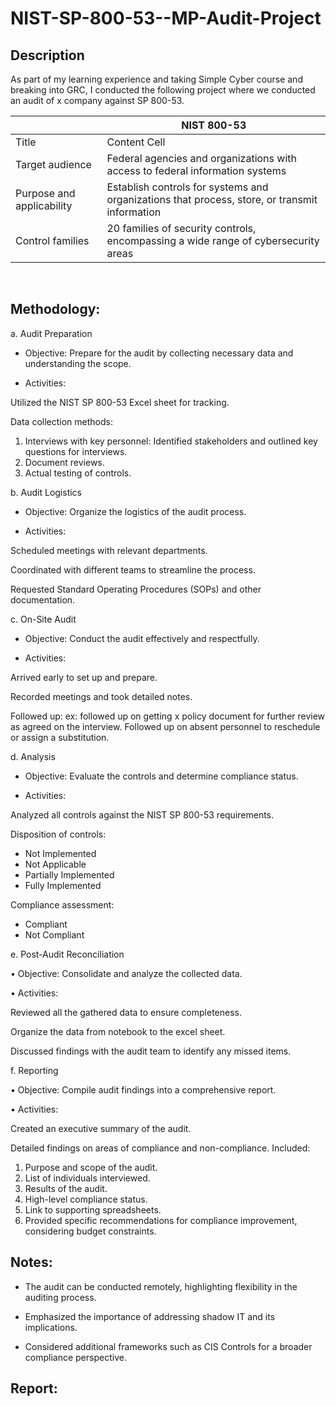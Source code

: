 # NIST-SP-800-53--MP-Audit-Project



<h2>Description</h2>
As part of my learning experience and taking Simple Cyber course and breaking into GRC, I conducted the following project where we conducted an audit of x company against SP 800-53.


|               | NIST 800-53   |
| ------------- | ------------- |
| Title         | Content Cell  |
| Target audience  | Federal agencies and organizations with access to federal information systems  |
| Purpose and applicability  | Establish controls for systems and organizations that process, store, or transmit information  |
| Control families  | 20 families of security controls, encompassing a wide range of cybersecurity areas  |

<br />


<h2>Methodology:</h2>

a.	Audit Preparation

- Objective: Prepare for the audit by collecting necessary data and understanding the scope.
  
- Activities:
  
Utilized the NIST SP 800-53 Excel sheet for tracking.

Data collection methods:
1. Interviews with key personnel: Identified stakeholders and outlined key questions for interviews.
2. Document reviews.
3. Actual testing of controls.
   
b.	 Audit Logistics

- Objective: Organize the logistics of the audit process.

- Activities:
  
Scheduled meetings with relevant departments.

Coordinated with different teams to streamline the process.

Requested Standard Operating Procedures (SOPs) and other documentation.

c.	 On-Site Audit

- Objective: Conduct the audit effectively and respectfully.
  
- Activities:
  
Arrived early to set up and prepare.

Recorded meetings and took detailed notes.

Followed up: ex: followed up on getting x policy document for further review as agreed on the interview. Followed up on absent personnel to reschedule or assign a substitution.
 
d.	Analysis

- Objective: Evaluate the controls and determine compliance status.

- Activities:
  
Analyzed all controls against the NIST SP 800-53 requirements.

Disposition of controls:
*   Not Implemented
*  	Not Applicable
*  	Partially Implemented
*   Fully Implemented
   
Compliance assessment:
*   Compliant
*   Not Compliant

   
e.	Post-Audit Reconciliation

•	Objective: Consolidate and analyze the collected data.

•	Activities:

Reviewed all the gathered data to ensure completeness.

Organize the data from notebook to the excel sheet. 

Discussed findings with the audit team to identify any missed items.

f.	Reporting

•	Objective: Compile audit findings into a comprehensive report.

•	Activities:

Created an executive summary of the audit.

Detailed findings on areas of compliance and non-compliance. Included:

1.	Purpose and scope of the audit.
2. 	List of individuals interviewed.
3. 	Results of the audit.
4.  High-level compliance status.
5.  Link to supporting spreadsheets.
6. Provided specific recommendations for compliance improvement, considering budget constraints.

<h2>Notes:</h2>

- The audit can be conducted remotely, highlighting flexibility in the auditing process.

- Emphasized the importance of addressing shadow IT and its implications.
  
- Considered additional frameworks such as CIS Controls for a broader compliance perspective.


<h2>Report: </h2>


